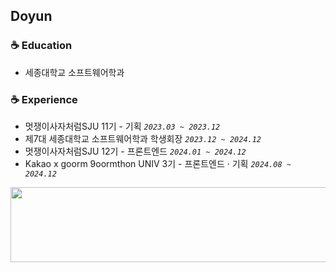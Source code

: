 ## Doyun

### ☕ Education
* 세종대학교 소프트웨어학과

### ☕ Experience
* 멋쟁이사자처럼SJU 11기 - 기획  *`2023.03 ~ 2023.12`*
* 제7대 세종대학교 소프트웨어학과 학생회장 *`2023.12 ~ 2024.12`*
* 멋쟁이사자처럼SJU 12기 - 프론트엔드 *`2024.01 ~ 2024.12`*
* Kakao x goorm 9oormthon UNIV 3기 - 프론트엔드 · 기획 *`2024.08 ~ 2024.12`*

<a href="https://www.gitanimals.org/en_US?utm_medium=image&utm_source=uwoon&utm_content=line">
  <img
    src="https://render.gitanimals.org/lines/uwoon?pet-id=690468246695172043"
    width="600"
    height="120"
  />
</a>
  
  
  
